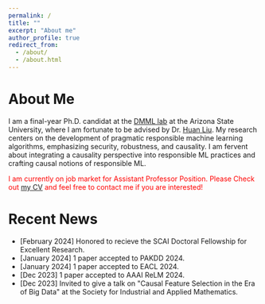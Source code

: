 ```yaml
---
permalink: /
title: ""
excerpt: "About me"
author_profile: true
redirect_from: 
  - /about/
  - /about.html
---
```


About Me
======
I am a final-year Ph.D. candidat at the [DMML lab](https://dmml.asu.edu/) at the Arizona State University, where I am fortunate to be advised by Dr. [Huan Liu](https://www.public.asu.edu/~huanliu/). My research centers on the development of pragmatic responsible machine learning algorithms, emphasizing security, robustness, and causality. I am fervent about integrating a causality perspective into responsible ML practices and crafting causal notions of responsible ML. 


<p style="color:red;">I am currently on job market for Assistant Professor Position. Please Check out <a href="/files/CV_RM.pdf">my CV</a> and feel free to contact me if you are interested!</p>



Recent News
======
- [February 2024] Honored to recieve the SCAI Doctoral Fellowship for Excellent Research.
- [January 2024] 1 paper accepted to PAKDD 2024.
- [January 2024] 1 paper accepted to EACL 2024.
- [Dec 2023] 1 paper accepted to AAAI ReLM 2024.
- [Dec 2023] Invited to give a talk on "Causal Feature Selection in the Era of Big Data" at the Society for Industrial and Applied Mathematics.

<script data-name="BMC-Widget" data-cfasync="false" src="https://cdnjs.buymeacoffee.com/1.0.0/widget.prod.min.js" data-id="kashuyamazk" data-description="Support me on Buy me a coffee!" data-message="" data-color="#40DCA5" data-position="Right" data-x_margin="18" data-y_margin="18"></script>


<!--
- Jun 2021. Served as a TA for Google Applied Machine Learning Intensive (AMLI).
- Jan 11, 2021. Joined [AICV lab](https://uark-aicv.github.io/) as a research assistant.
- Dec 18, 2020. Obtained BS from the University of Arkansas with *Summa Cum Laude*. 
- Sep 6, 2019. *My first* co-authored paper is accepted to [SPIE](https://www.spiedigitallibrary.org/conference-proceedings-of-spie/11220/2551313/Minimally-invasive-intraperitoneal-photodynamic-therapy-using-a-new-soft-robot/10.1117/12.2551313.short).
- Nov 30, 2017. Initiated as a member of [Tau Beta Pi](https://www.tbp.org/recruit/recruitHome.cfm), the Engineering Honor Society.
- Nov 28, 2017. Received [CSWA](/files/CSWA_kyamazak_email_uark_edu.pdf) in mechanical design.
- Aug 22, 2016. Started school at the University of Arkansas, Fayetteville.
- Aug 2014. Joined Summer Program at Harvard University.
-->
